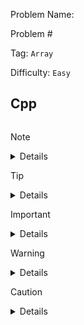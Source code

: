 Problem Name: []()

Problem #

Tag: `Array`

Difficulty: `Easy`

## Cpp

```cpp

```

[<details><summary>Note</summary><li>Store <code>k-th</code> column</li><li>Store another <code>vector</code></li></details>]: #

> [!NOTE]
>
> <details>
>   <li>Store <code>k-th</code> column</li>
>   <li>Store another <code>vector</code></li>
> </details>

> [!TIP]
>
> <details>
>   <li>Store <code>k-th</code> column</li>
>   <li>Store another <code>vector</code></li>
> </details>

> [!IMPORTANT]
>
> <details>
>   <li>Store <code>k-th</code> column</li>
>   <li>Store another <code>vector</code></li>
> </details>

> [!WARNING]
>
> <details>
>   <li>Store <code>k-th</code> column</li>
>   <li>Store another <code>vector</code></li>
> </details>

> [!CAUTION]
>
> <details>
>   <li>Store <code>k-th</code> column</li>
>   <li>Store another <code>vector</code></li>
> </details>
